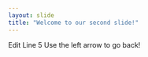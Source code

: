 ```yaml
---
layout: slide
title: "Welcome to our second slide!"
---
```

Edit Line 5
Use the left arrow to go back!
